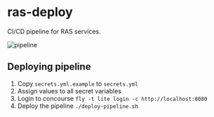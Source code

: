 # ras-deploy

CI/CD pipeline for RAS services.

![pipeline](https://i.imgur.com/HA4ENhA.png)

## Deploying pipeline

1. Copy `secrets.yml.example` to `secrets.yml`
1. Assign values to all secret variables
1. Login to concourse `fly -t lite login -c http://localhost:8080`
1. Deploy the pipeline `./deploy-pipeline.sh`